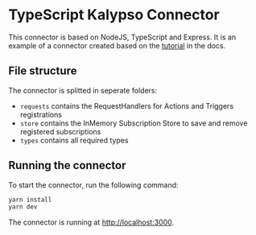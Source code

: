 # TypeScript Kalypso Connector

This connector is based on NodeJS, TypeScript and Express. It is an example of a connector created based on the <a href="https://docs.kalypso.cloud/docs/partners/tutorial/" target="_blank">tutorial</a> in the docs.

## File structure

The connector is splitted in seperate folders:

- `requests` contains the RequestHandlers for Actions and Triggers registrations
- `store` contains the InMemory Subscription Store to save and remove registered subscriptions
- `types` contains all required types

## Running the connector

To start the connector, run the following command:

```bash
yarn install
yarn dev
```

The connector is running at <a href="<http://localhost:3000>" target="_blank">http://localhost:3000</a>.
